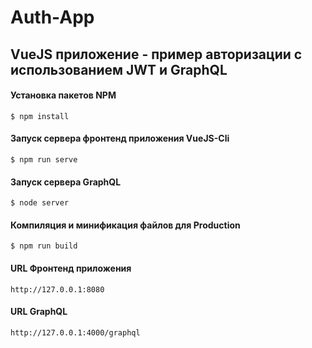 # Auth-App
## VueJS приложение - пример авторизации с использованием JWT и GraphQL 

#### Установка пакетов NPM
```
$ npm install
```

#### Запуск сервера фронтенд приложения VueJS-Cli
```
$ npm run serve
```

#### Запуск сервера GraphQL
```
$ node server
```

#### Компиляция и минификация файлов для Production
```
$ npm run build
```

#### URL Фронтенд приложения
```
http://127.0.0.1:8080
```

#### URL GraphQL
```
http://127.0.0.1:4000/graphql
```